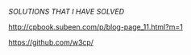 _SOLUTIONS THAT I HAVE SOLVED_

http://cpbook.subeen.com/p/blog-page_11.html?m=1

https://github.com/w3cp/